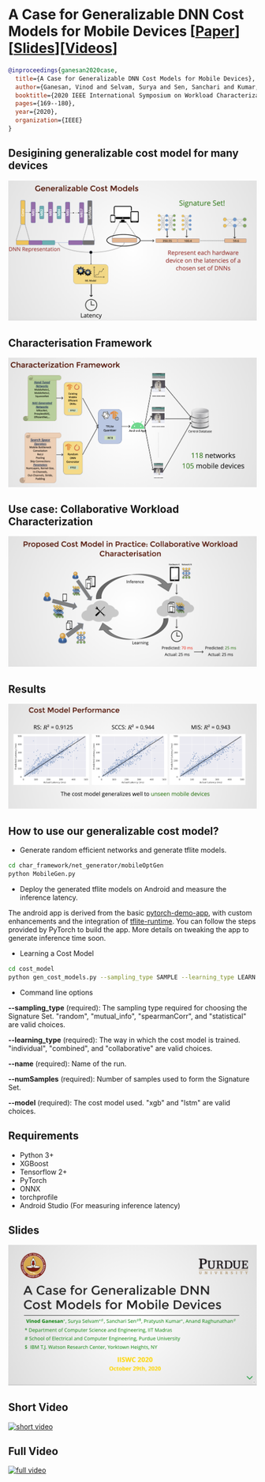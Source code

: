 # A Case for Generalizable DNN Cost Models for Mobile Devices [[Paper](https://vinodganesan.github.io/files/Generalizable_DNN_Cost_Models_IISWC_2020.pdf)][[Slides](https://slides.com/pratyushkumarpanda/deck/fullscreen?token=QQC26kZT)][[Videos](https://youtu.be/Mh1c-tNWRoc)]

```BibTex
@inproceedings{ganesan2020case,
  title={A Case for Generalizable DNN Cost Models for Mobile Devices},
  author={Ganesan, Vinod and Selvam, Surya and Sen, Sanchari and Kumar, Pratyush and Raghunathan, Anand},
  booktitle={2020 IEEE International Symposium on Workload Characterization (IISWC)},
  pages={169--180},
  year={2020},
  organization={IEEE}
}
```
## Desigining generalizable cost model for many devices
![](figures/overview.png)

## Characterisation Framework
![](figures/char_framework.png)

## Use case: Collaborative Workload Characterization
![](figures/Collaborative.png)

## Results
![](figures/Results.png)

## How to use our generalizable cost model?

* Generate random efficient networks and generate tflite models.

```bash
cd char_framework/net_generator/mobileOptGen
python MobileGen.py
```
* Deploy the generated tflite models on Android and measure the inference latency.

The android app is derived from the basic [pytorch-demo-app](https://github.com/pytorch/android-demo-app/tree/master/PyTorchDemoApp), with custom enhancements and the integration of [tflite-runtime](https://www.tensorflow.org/lite/guide/inference). You can follow the steps provided by PyTorch to build the app. More details on tweaking the app to generate inference time soon. 


* Learning a Cost Model
```bash
cd cost_model
python gen_cost_models.py --sampling_type SAMPLE --learning_type LEARN  --name NAME  --numSamples SAMPLE --model MODEL 
```
* Command line options

**--sampling\_type** (required): The sampling type required for choosing the Signature Set. "random", "mutual\_info", "spearmanCorr", and "statistical" are valid choices. 

**--learning_type** (required): The way in which the cost model is trained. "individual", "combined", and "collaborative" are valid choices. 

**--name** (required): Name of the run.

**--numSamples** (required): Number of samples used to form the Signature Set. 

**--model** (required): The cost model used. "xgb" and "lstm" are valid choices. 


## Requirements

* Python 3+
* XGBoost
* Tensorflow 2+
* PyTorch
* ONNX
* torchprofile
* Android Studio (For measuring inference latency) 

## Slides
[![slides](figures/slides.png)](https://slides.com/pratyushkumarpanda/deck/fullscreen?token=QQC26kZT)

## Short Video
[![short video](https://img.youtube.com/vi/fOcvznSENUU/maxresdefault.jpg)](https://youtu.be/fOcvznSENUU)

## Full Video
[![full video](https://img.youtube.com/vi/Mh1c-tNWRoc/maxresdefault.jpg)](https://youtu.be/Mh1c-tNWRoc)
